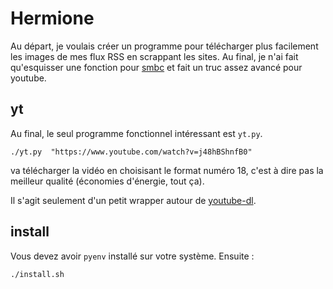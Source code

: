 # Hermione

Au départ, je voulais créer un programme pour télécharger plus facilement les images de mes flux RSS en scrappant les sites. Au final, je n'ai fait qu'esquisser une fonction pour [smbc](https://www.smbc-comics.com) et fait un truc assez avancé pour youtube.

## yt

Au final, le seul programme fonctionnel intéressant est `yt.py`.

```
./yt.py  "https://www.youtube.com/watch?v=j48hBShnfB0"
```
va télécharger la vidéo en choisisant le format numéro 18, c'est à dire pas la meilleur qualité (économies d'énergie, tout ça).

Il s'agit seulement d'un petit wrapper autour de [youtube-dl](https://youtube-dl.org).


## install

Vous devez avoir `pyenv` installé sur votre système. Ensuite :
```
./install.sh
```
